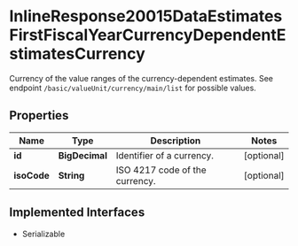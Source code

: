 

# InlineResponse20015DataEstimatesFirstFiscalYearCurrencyDependentEstimatesCurrency

Currency of the value ranges of the currency-dependent estimates. See endpoint `/basic/valueUnit/currency/main/list` for possible values.

## Properties

Name | Type | Description | Notes
------------ | ------------- | ------------- | -------------
**id** | **BigDecimal** | Identifier of a currency. |  [optional]
**isoCode** | **String** | ISO 4217 code of the currency. |  [optional]


## Implemented Interfaces

* Serializable


